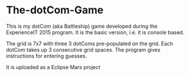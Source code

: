 # The-dotCom-Game
This is my dotCom (aka Battleship) game developed during the ExperienceIT 2015 program.
It is the basic version, i.e. it is console based.

The grid is 7x7 with three 3 dotComs pre-populated on the grid. Each dotCom takes up 3 consecutive grid spaces. The program gives instructions for entering guesses. 

It is uploaded as a Eclipse Mars project

